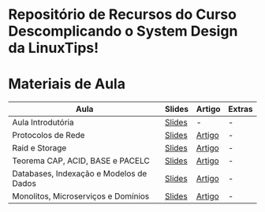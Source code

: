 # Repositório de Recursos do Curso Descomplicando o System Design da LinuxTips! 


# Materiais de Aula

| Aula                                      | Slides                                                                                                                                     | Artigo                                                                                      | Extras |
|-------------------------------------------|--------------------------------------------------------------------------------------------------------------------------------------------|---------------------------------------------------------------------------------------------|--------|
| Aula Introdutória                         | [Slides](https://docs.google.com/presentation/d/1Pgz-9VYD-IangDEfvdt-ztaKhSAjMLqq00A1tluf4AM/edit?usp=drive_link)                          | -                                                                                           | -      |
| Protocolos de Rede                        | [Slides](https://docs.google.com/presentation/d/1yKxfR3ZzDpFw-FtnilhLvdKhHKVVJqVUtsi4BvMaUeI/edit?usp=drive_link)                         | [Artigo](https://fidelissauro.dev/protocolos-de-rede/)                                      | -      |
| Raid e Storage                            | [Slides](https://docs.google.com/presentation/d/1UdhlYqsDCg3aGrpby1Gg1W3NhxFl8euia7jRjwF46aY/edit?usp=drive_link)                         | [Artigo](https://fidelissauro.dev/storage/)                                                 | -      |
| Teorema CAP, ACID, BASE e PACELC          | [Slides](https://docs.google.com/presentation/d/1vN_Ls9l0OT0babRJHrqO109O1MEXX4voOI1j9qbL5mA/edit?usp=drive_link)                         | [Artigo](https://fidelissauro.dev/teorema-cap/)                                             | -      |
| Databases, Indexação e Modelos de Dados   | [Slides](https://docs.google.com/presentation/d/1m7KH8I6O-XBlxcSahNXwN9karKU6vN-jZXl4D8jZcgE/edit?usp=drive_link)                         | [Artigo](https://fidelissauro.dev/databases/)                                               | -      |
| Monolitos, Microserviços e Domínios       | [Slides](https://docs.google.com/presentation/d/1jXQ5mPBDYjWg7imHVf50eDz0YYWcSi_d9MHtRUqfZMQ/edit?usp=drive_link)                         | [Artigo](https://fidelissauro.dev/monolitos-microservicos/)                                 | -      |
